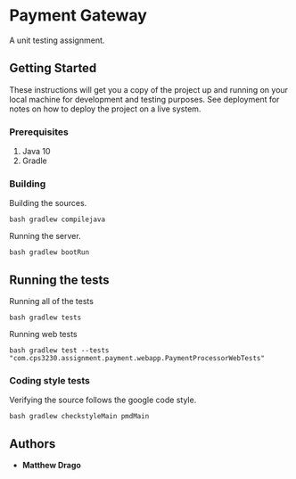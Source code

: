 # Payment Gateway

A unit testing assignment.

## Getting Started

These instructions will get you a copy of the project up and running on your local machine for development and testing purposes. See deployment for notes on how to deploy the project on a live system.

### Prerequisites
1. Java 10
2. Gradle

### Building
Building the sources.

```
bash gradlew compilejava
```

Running the server.
```
bash gradlew bootRun
```

## Running the tests

Running all of the tests
```
bash gradlew tests
```

Running web tests
```
bash gradlew test --tests "com.cps3230.assignment.payment.webapp.PaymentProcessorWebTests"

```

### Coding style tests
Verifying the source follows the google code style.
```
bash gradlew checkstyleMain pmdMain
```


## Authors

* **Matthew Drago**

